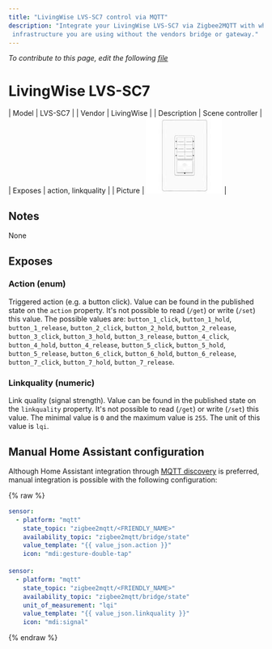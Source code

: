```yaml
---
title: "LivingWise LVS-SC7 control via MQTT"
description: "Integrate your LivingWise LVS-SC7 via Zigbee2MQTT with whatever smart home
 infrastructure you are using without the vendors bridge or gateway."
---
```


*To contribute to this page, edit the following
[file](https://github.com/Koenkk/zigbee2mqtt.io/blob/master/docs/devices/LVS-SC7.md)*

# LivingWise LVS-SC7

| Model | LVS-SC7  |
| Vendor  | LivingWise  |
| Description | Scene controller  |
| Exposes | action, linkquality |
| Picture | ![LivingWise LVS-SC7](../images/devices/LVS-SC7.jpg) |

## Notes

None


## Exposes

### Action (enum)
Triggered action (e.g. a button click).
Value can be found in the published state on the `action` property.
It's not possible to read (`/get`) or write (`/set`) this value.
The possible values are: `button_1_click`, `button_1_hold`, `button_1_release`, `button_2_click`, `button_2_hold`, `button_2_release`, `button_3_click`, `button_3_hold`, `button_3_release`, `button_4_click`, `button_4_hold`, `button_4_release`, `button_5_click`, `button_5_hold`, `button_5_release`, `button_6_click`, `button_6_hold`, `button_6_release`, `button_7_click`, `button_7_hold`, `button_7_release`.

### Linkquality (numeric)
Link quality (signal strength).
Value can be found in the published state on the `linkquality` property.
It's not possible to read (`/get`) or write (`/set`) this value.
The minimal value is `0` and the maximum value is `255`.
The unit of this value is `lqi`.

## Manual Home Assistant configuration
Although Home Assistant integration through [MQTT discovery](../integration/home_assistant) is preferred,
manual integration is possible with the following configuration:


{% raw %}
```yaml
sensor:
  - platform: "mqtt"
    state_topic: "zigbee2mqtt/<FRIENDLY_NAME>"
    availability_topic: "zigbee2mqtt/bridge/state"
    value_template: "{{ value_json.action }}"
    icon: "mdi:gesture-double-tap"

sensor:
  - platform: "mqtt"
    state_topic: "zigbee2mqtt/<FRIENDLY_NAME>"
    availability_topic: "zigbee2mqtt/bridge/state"
    unit_of_measurement: "lqi"
    value_template: "{{ value_json.linkquality }}"
    icon: "mdi:signal"
```
{% endraw %}


